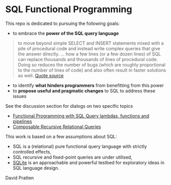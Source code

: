 # SQL Functional Programming

This repo is dedicated to pursuing the following goals:
- to embrace the **power of the SQL query language**
> to move beyond simple SELECT and INSERT statements mixed with a pile of procedural code and instead write complex queries that give the answer directly. ... how a few lines (or a few dozen lines) of SQL can replace thousands and thousands of lines of procedural code. Doing so reduces the number of bugs (which are roughly proportional to the number of lines of code) and also often result in faster solutions as well. [Quote source](https://www.sqlite.org/forum/forumpost/44c8bf23fa?t=h)
- to identify **what hinders programmers** from benefitting from this power
- to **propose useful and pragmatic changes** to SQL to address these issues

See the discussion section for dialogs on two specific topics
- [Functional Programming with SQL Query lambdas, functions and pipelines](https://github.com/DavidPratten/sql-fp/discussions/6)
- [Composable Recursive Relational Queries](https://github.com/DavidPratten/sql-fp/discussions/8)

This work is based on a few assumptions about SQL:
- SQL is a (relational) pure functional query language with strictly controlled effects,
- SQL recursive and fixed-point queries are under utilised,
- [SQLite](https://sqlite.org/index.html) is an approachable and powerful testbed for exploratory ideas in SQL language design.

David Pratten
